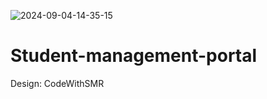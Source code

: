![2024-09-04-14-35-15](https://github.com/user-attachments/assets/6c082c0c-4522-42bd-b7e1-802f30bc0a0b)
# Student-management-portal
Design: CodeWithSMR
